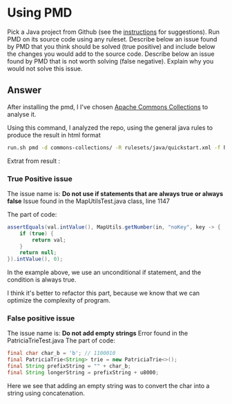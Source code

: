 # Using PMD

Pick a Java project from Github (see the [instructions](../sujet.md) for suggestions). Run PMD on its source code using any ruleset. Describe below an issue found by PMD that you think should be solved (true positive) and include below the changes you would add to the source code. Describe below an issue found by PMD that is not worth solving (false negative). Explain why you would not solve this issue.

## Answer
After installing the pmd, I I've chosen [Apache Commons Collections](https://github.com/apache/commons-collections) to analyse it.

Using this command, I analyzed the repo, using the general java rules to produce the result in html format
```bash
run.sh pmd -d commons-collections/ -R rulesets/java/quickstart.xml -f html -r report.html
```

Extrat from result :


### True Positive issue
The issue name is: **Do not use if statements that are always true or always false**
Issue found in the MapUtilsTest.java class, line 1147

The part of code:
```java
assertEquals(val.intValue(), MapUtils.getNumber(in, "noKey", key -> {
    if (true) {
        return val;
    }
    return null;
}).intValue(), 0);
```
In the example above, we use an unconditional if statement, and the condition is always true.

I think it's better to refactor this part, because we know that we can optimize the complexity of program.


### False positive issue
The issue name is: **Do not add empty strings**
Error found in the PatriciaTrieTest.java
The part of code:
```java
final char char_b = 'b'; // 1100010
final PatriciaTrie<String> trie = new PatriciaTrie<>();
final String prefixString = "" + char_b;
final String longerString = prefixString + u8000;
```
Here we see that adding an empty string was to convert the char into a string using concatenation.


